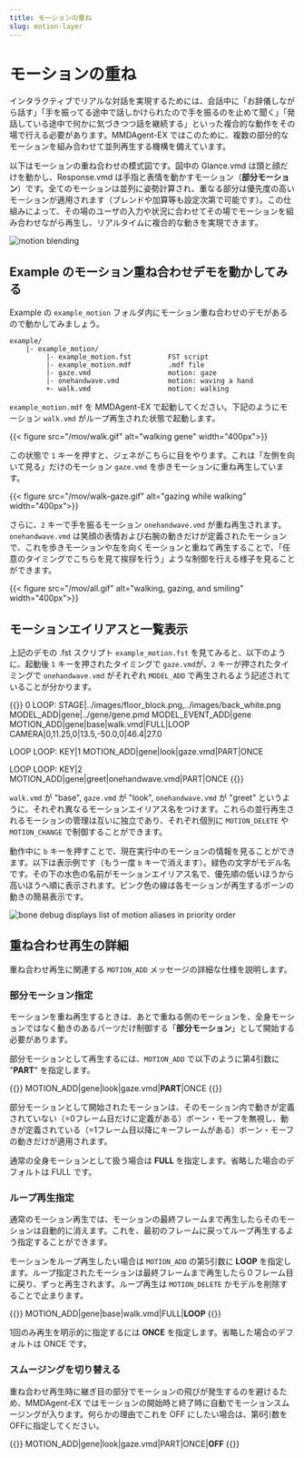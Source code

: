 ```yaml
---
title: モーションの重ね
slug: motion-layer
---
```

# モーションの重ね

インタラクティブでリアルな対話を実現するためには、会話中に「お辞儀しながら話す」「手を振ってる途中で話しかけられたので手を振るのを止めて聞く」「発話している途中で何かに気づきつつ話を継続する」といった複合的な動作をその場で行える必要があります。MMDAgent-EX ではこのために、複数の部分的なモーションを組み合わせて並列再生する機構を備えています。

以下はモーションの重ね合わせの模式図です。図中の Glance.vmd は頭と顔だけを動かし、Response.vmd は手指と表情を動かすモーション（**部分モーション**）です。全てのモーションは並列に姿勢計算され、重なる部分は優先度の高いモーションが適用されます（ブレンドや加算等も設定次第で可能です）。この仕組みによって、その場のユーザの入力や状況に合わせてその場でモーションを組み合わせながら再生し、リアルタイムに複合的な動きを実現できます。

![motion blending](/images/motion_blending.png)

## Example のモーション重ね合わせデモを動かしてみる

Example の `example_motion` フォルダ内にモーション重ね合わせのデモがあるので動かしてみましょう。

    example/
        |- example_motion/
             |- example_motion.fst         FST script
             |- example_motion.mdf         .mdf file
             |- gaze.vmd                   motion: gaze
             |- onehandwave.vmd            motion: waving a hand
             +- walk.vmd                   motion: walking

`example_motion.mdf` を MMDAgent-EX で起動してください。下記のようにモーション `walk.vmd` がループ再生された状態で起動します。

{{< figure src="/mov/walk.gif" alt="walking gene" width="400px">}}

この状態で `1` キーを押すと、ジェネがこちらに目をやります。これは「左側を向いて見る」だけのモーション `gaze.vmd` を歩きモーションに重ね再生しています。

{{< figure src="/mov/walk-gaze.gif" alt="gazing while walking" width="400px">}}

さらに、`2` キーで手を振るモーション `onehandwave.vmd` が重ね再生されます。`onehandwave.vmd` は笑顔の表情および右腕の動きだけが定義されたモーションで、これを歩きモーションや左を向くモーションと重ねて再生することで、「任意のタイミングでこちらを見て挨拶を行う」ような制御を行える様子を見ることができます。

{{< figure src="/mov/all.gif" alt="walking, gazing, and smiling" width="400px">}}

## モーションエイリアスと一覧表示

上記のデモの .fst スクリプト `example_motion.fst` を見てみると、以下のように、起動後 `1` キーを押されたタイミングで `gaze.vmd`が、`2` キーが押されたタイミングで `onehandwave.vmd` がそれぞれ `MODEL_ADD` で再生されるよう記述されていることが分かります。

{{<fst>}}
0 LOOP:
    <eps> STAGE|../images/floor_block.png,../images/back_white.png
    <eps> MODEL_ADD|gene|../gene/gene.pmd
    MODEL_EVENT_ADD|gene  MOTION_ADD|gene|base|walk.vmd|FULL|LOOP
    <eps> CAMERA|0,11.25,0|13.5,-50.0,0|46.4|27.0

LOOP LOOP:
    KEY|1 MOTION_ADD|gene|look|gaze.vmd|PART|ONCE

LOOP LOOP:
    KEY|2 MOTION_ADD|gene|greet|onehandwave.vmd|PART|ONCE
{{</fst>}}

`walk.vmd` が "base", `gaze.vmd` が "look", `onehandwave.vmd` が "greet" というように、それぞれ異なるモーションエイリアス名をつけます。これらの並行再生されるモーションの管理は互いに独立であり、それぞれ個別に `MOTION_DELETE` や `MOTION_CHANGE` で制御することができます。

動作中に `b` キーを押すことで、現在実行中のモーションの情報を見ることができます。以下は表示例です（もう一度 `b` キーで消えます）。緑色の文字がモデル名です。その下の水色の名前がモーションエイリアス名で、優先順の低いほうから高いほうへ順に表示されます。ピンク色の線は各モーションが再生するボーンの動きの簡易表示です。

![bone debug displays list of motion aliases in priority order](/images/bone.png)

## 重ね合わせ再生の詳細

重ね合わせ再生に関連する `MOTION_ADD` メッセージの詳細な仕様を説明します。

### 部分モーション指定

モーションを重ね再生するときは、あとで重ねる側のモーションを、全身モーションではなく動きのあるパーツだけ制御する「**部分モーション**」として開始する必要があります。

部分モーションとして再生するには、`MOTION_ADD` で以下のように第4引数に "**PART**" を指定します。

{{<message>}}
MOTION_ADD|gene|look|gaze.vmd|**PART**|ONCE
{{</message>}}

部分モーションとして開始されたモーションは、そのモーション内で動きが定義されていない（=0フレーム目だけに定義がある）ボーン・モーフを無視し、動きが定義されている（=1フレーム目以降にキーフレームがある）ボーン・モーフの動きだけが適用されます。

通常の全身モーションとして扱う場合は **FULL** を指定します。省略した場合のデフォルトは FULL です。

### ループ再生指定

通常のモーション再生では、モーションの最終フレームまで再生したらそのモーションは自動的に消えます。これを、最初のフレームに戻ってループ再生するよう指定することができます。

モーションをループ再生したい場合は `MOTION_ADD` の第5引数に **LOOP** を指定します。ループ指定されたモーションは最終フレームまで再生したら０フレーム目に戻り、ずっと再生されます。ループ再生は  `MOTION_DELETE` かモデルを削除することで止まります。

{{<message>}}
MOTION_ADD|gene|base|walk.vmd|FULL|**LOOP**
{{</message>}}

1回のみ再生を明示的に指定するには **ONCE** を指定します。省略した場合のデフォルトは ONCE です。

### スムージングを切り替える

重ね合わせ再生時に継ぎ目の部分でモーションの飛びが発生するのを避けるため、MMDAgent-EX ではモーションの開始時と終了時に自動でモーションスムージングが入ります。何らかの理由でこれを OFF にしたい場合は、第6引数をOFFに指定してください。

{{<message>}}
MOTION_ADD|gene|look|gaze.vmd|PART|ONCE|**OFF**
{{</message>}}
